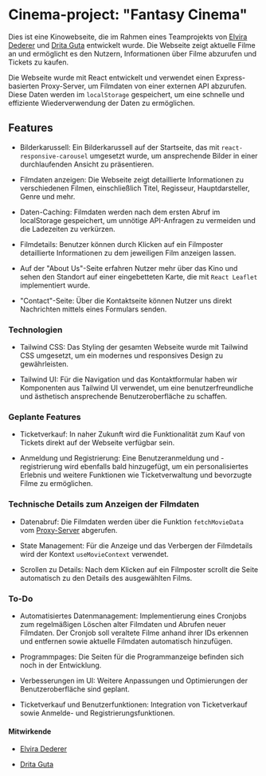 # Cinema-project: "Fantasy Cinema"

Dies ist eine Kinowebseite, die im Rahmen eines Teamprojekts von [Elvira Dederer](https://github.com/elvira492) und [Drita Guta](https://github.com/Drigut42) entwickelt wurde. Die Webseite zeigt aktuelle Filme an und ermöglicht es den Nutzern, Informationen über Filme abzurufen und Tickets zu kaufen.

Die Webseite wurde mit React entwickelt und verwendet einen Express-basierten Proxy-Server, um Filmdaten von einer externen API abzurufen. Diese Daten werden im `localStorage` gespeichert, um eine schnelle und effiziente Wiederverwendung der Daten zu ermöglichen.

## Features

- Bilderkarussell: Ein Bilderkarussell auf der Startseite, das mit `react-responsive-carousel` umgesetzt wurde, um ansprechende Bilder in einer durchlaufenden Ansicht zu präsentieren.

- Filmdaten anzeigen: Die Webseite zeigt detaillierte Informationen zu verschiedenen Filmen, einschließlich Titel, Regisseur, Hauptdarsteller, Genre und mehr.

- Daten-Caching: Filmdaten werden nach dem ersten Abruf im localStorage gespeichert, um unnötige API-Anfragen zu vermeiden und die Ladezeiten zu verkürzen.

- Filmdetails: Benutzer können durch Klicken auf ein Filmposter detaillierte Informationen zu dem jeweiligen Film anzeigen lassen.

- Auf der "About Us"-Seite erfahren Nutzer mehr über das Kino und sehen den Standort auf einer eingebetteten Karte, die mit `React Leaflet` implementiert wurde.

- "Contact"-Seite: Über die Kontaktseite können Nutzer uns direkt Nachrichten mittels eines Formulars senden.

### Technologien

- Tailwind CSS: Das Styling der gesamten Webseite wurde mit Tailwind CSS umgesetzt, um ein modernes und responsives Design zu gewährleisten.

- Tailwind UI: Für die Navigation und das Kontaktformular haben wir Komponenten aus Tailwind UI verwendet, um eine benutzerfreundliche und ästhetisch ansprechende Benutzeroberfläche zu schaffen.

### Geplante Features

- Ticketverkauf: In naher Zukunft wird die Funktionalität zum Kauf von Tickets direkt auf der Webseite verfügbar sein.

- Anmeldung und Registrierung: Eine Benutzeranmeldung und -registrierung wird ebenfalls bald hinzugefügt, um ein personalisiertes Erlebnis und weitere Funktionen wie Ticketverwaltung und bevorzugte Filme zu ermöglichen.

### Technische Details zum Anzeigen der Filmdaten

- Datenabruf: Die Filmdaten werden über die Funktion `fetchMovieData` vom [Proxy-Server](https://github.com/Drigut42/cinema-project-server) abgerufen.

- State Management: Für die Anzeige und das Verbergen der Filmdetails wird der Kontext `useMovieContext` verwendet.

- Scrollen zu Details: Nach dem Klicken auf ein Filmposter scrollt die Seite automatisch zu den Details des ausgewählten Films.

### To-Do

- Automatisiertes Datenmanagement: Implementierung eines Cronjobs zum regelmäßigen Löschen alter Filmdaten und Abrufen neuer Filmdaten. Der Cronjob soll veraltete Filme anhand ihrer IDs erkennen und entfernen sowie aktuelle Filmdaten automatisch hinzufügen.

- Programmpages: Die Seiten für die Programmanzeige befinden sich noch in der Entwicklung.

- Verbesserungen im UI: Weitere Anpassungen und Optimierungen der Benutzeroberfläche sind geplant.

- Ticketverkauf und Benutzerfunktionen: Integration von Ticketverkauf sowie Anmelde- und Registrierungsfunktionen.

#### Mitwirkende

- [Elvira Dederer](https://github.com/elvira492)

- [Drita Guta](https://github.com/Drigut42)

